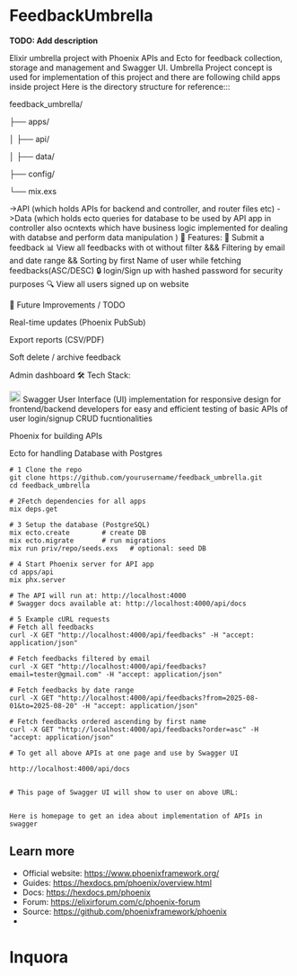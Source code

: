# FeedbackUmbrella

**TODO: Add description**


Elixir umbrella project with Phoenix APIs and Ecto for feedback collection, storage and management and Swagger UI.
  Umbrella Project concept is used for implementation of this project and there are following child apps inside project
  Here is the directory structure for reference:::

  
feedback_umbrella/

├── apps/

│   ├── api/   

│   ├── data/ 

├── config/

└── mix.exs


->API (which holds APIs for backend and controller, and router files etc)
->Data (which holds ecto queries for database to be used by API app in controller also ocntexts which have business logic implemented for dealing with databse and perform data manipulation )
🚀 Features:
📝  Submit a feedback
📊  View all feedbacks with ot without filter &&& Filtering by email and date range && Sorting by first Name of user while fetching feedbacks(ASC/DESC)
 🔒  login/Sign up with hashed password for security purposes
🔍  View all users signed up on website

🚀 Future Improvements / TODO

Real-time updates (Phoenix PubSub)

Export reports (CSV/PDF)

Soft delete / archive feedback

Admin dashboard
🛠 Tech Stack:
  
<img width="20" height="20" alt="image" src="https://github.com/user-attachments/assets/fdbfd28b-b847-4cb6-af8f-6d41cd618abd" />
 Swagger User Interface (UI) implementation for responsive design for frontend/backend developers for easy and efficient testing of basic APIs of user login/signup CRUD fucntionalities
 
Phoenix for building APIs

Ecto for handling Database with Postgres
```
# 1 Clone the repo
git clone https://github.com/yourusername/feedback_umbrella.git
cd feedback_umbrella

# 2️Fetch dependencies for all apps
mix deps.get

# 3 Setup the database (PostgreSQL)
mix ecto.create        # create DB
mix ecto.migrate       # run migrations
mix run priv/repo/seeds.exs   # optional: seed DB

# 4 Start Phoenix server for API app
cd apps/api
mix phx.server

# The API will run at: http://localhost:4000
# Swagger docs available at: http://localhost:4000/api/docs

# 5️ Example cURL requests
# Fetch all feedbacks
curl -X GET "http://localhost:4000/api/feedbacks" -H "accept: application/json"

# Fetch feedbacks filtered by email
curl -X GET "http://localhost:4000/api/feedbacks?email=tester@gmail.com" -H "accept: application/json"

# Fetch feedbacks by date range
curl -X GET "http://localhost:4000/api/feedbacks?from=2025-08-01&to=2025-08-20" -H "accept: application/json"

# Fetch feedbacks ordered ascending by first name
curl -X GET "http://localhost:4000/api/feedbacks?order=asc" -H "accept: application/json"

# To get all above APIs at one page and use by Swagger UI

http://localhost:4000/api/docs


# This page of Swagger UI will show to user on above URL:


Here is homepage to get an idea about implementation of APIs in swagger 

```

## Learn more

* Official website: https://www.phoenixframework.org/
* Guides: https://hexdocs.pm/phoenix/overview.html
* Docs: https://hexdocs.pm/phoenix
* Forum: https://elixirforum.com/c/phoenix-forum
* Source: https://github.com/phoenixframework/phoenix
* 
# Inquora
